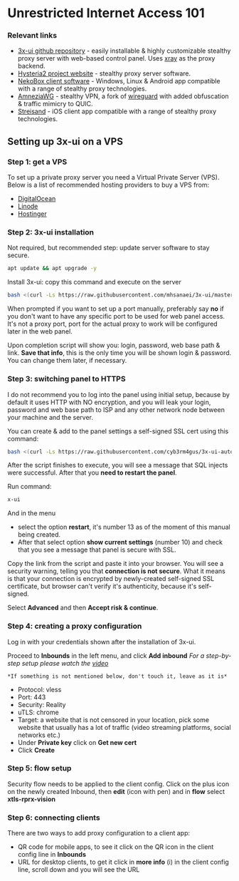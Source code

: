 # Unrestricted Internet Access 101

### Relevant links
- [3x-ui github repository](https://github.com/MHSanaei/3x-ui) - easily installable & highly customizable stealthy proxy server with web-based control panel. Uses [xray](https://github.com/XTLS/Xray-core) as the proxy backend.
- [Hysteria2 project website](https://v2.hysteria.network/) - stealthy proxy server software.
- [NekoBox client software](https://getnekobox.com/en/) - Windows, Linux & Android app compatible with a range of stealthy proxy technologies.
- [AmneziaWG](https://amnezia.org/) - stealthy VPN, a fork of [wireguard](https://www.wireguard.com/) with added obfuscation & traffic mimicry to QUIC.
- [Streisand](https://apps.apple.com/us/app/streisand/id6450534064) - iOS client app compatible with a range of stealthy proxy technologies.

## Setting up 3x-ui on a VPS

### Step 1: get a VPS
To set up a private proxy server you need a Virtual Private Server (VPS). Below is a list of recommended hosting providers to buy a VPS from:
- [DigitalOcean](https://m.do.co/c/2361edd88d04)
- [Linode](linode.com)
- [Hostinger](https://hostinger.com?REFERRALCODE=SNQCYBERSKZF)
### Step 2: 3x-ui installation

Not required, but recommended step: update server software to stay secure.
```bash
apt update && apt upgrade -y
```

Install 3x-ui: copy this command and execute on the server
```bash
bash <(curl -Ls https://raw.githubusercontent.com/mhsanaei/3x-ui/master/install.sh)
```

When prompted if you want to set up a port manually, preferably say **no** if you don't want to have any specific port to be used for web panel access. It's not a proxy port, port for the actual proxy to work will be configured later in the web panel.

Upon completion script will show you: login, password, web base path & link. **Save that info**, this is the only time you will be shown login & password. You can change them later, if necessary.

### Step 3: switching panel to HTTPS

I do not recommend you to log into the panel using initial setup, because by default it uses HTTP with NO encryption, and you will leak your login, password and web base path to ISP and any other network node between your machine and the server.

You can create & add to the panel settings a self-signed SSL cert using this command:
```bash
bash <(curl -Ls https://raw.githubusercontent.com/cyb3rm4gus/3x-ui-auto_add_ssl/refs/heads/main/3x-ui-autossl.sh)
```

After the script finishes to execute, you will see a message that SQL injects were successful. After that you **need to restart the panel**.

Run command:
```bash
x-ui
```

And in the menu
- select the option **restart**, it's number 13 as of the moment of this manual being created.
- After that select option **show current settings** (number 10) and check that you see a message that panel is secure with SSL.

Copy the link from the script and paste it into your browser. You will see a security warning, telling you that **connection is not secure**. What it means is that your connection is encrypted by newly-created self-signed SSL certificate, but browser can't verify it's authenticity, because it's self-signed.

Select **Advanced** and then **Accept risk & continue**.
### Step 4: creating a proxy configuration
Log in with your credentials shown after the installation of 3x-ui.

Proceed to **Inbounds** in the left menu, and click **Add inbound**
*For a step-by-step setup please watch the [video](https://youtu.be/7GtUVT0b1qs?si=dQrEhWXcIHmrlgEe&t=1197)* 

	*If something is not mentioned below, don't touch it, leave as it is*

- Protocol: vless
- Port: 443
- Security: Reality
- uTLS: chrome
- Target: a website that is not censored in your location, pick some website that usually has a lot of traffic (video streaming platforms, social networks etc.)
- Under **Private key** click on **Get new cert**
- Click **Create**
### Step 5: flow setup
Security flow needs to be applied to the client config. Click on the plus icon on the newly created Inbound, then **edit** (icon with pen) and in **flow** select **xtls-rprx-vision**
### Step 6: connecting clients
There are two ways to add proxy configuration to a client app:
- QR code for mobile apps, to see it click on the QR icon in the client config line in **Inbounds**
- URL for desktop clients, to get it click in **more info** (i) in the client config line, scroll down and you will see the URL
